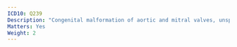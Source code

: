 ```yaml
---
ICD10: Q239
Description: "Congenital malformation of aortic and mitral valves, unspecified"
Matters: Yes
Weight: 2
---
```



